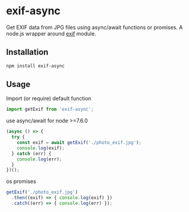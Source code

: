 # exif-async

Get EXIF data from JPG files using async/await functions or promises.
A node.js wrapper around [exif](https://www.npmjs.com/package/exif) module.

## Installation

```bash
npm install exif-async
```

## Usage

Import (or require) default function
```javascript
import getExif from 'exif-async';
```

use async/await for node >=7.6.0
```javascript
(async () => {
  try {
    const exif = await getExif('./photo_exif.jpg');
    console.log(exif);
  } catch (err) {
    console.log(err);
  }
})();
```

os promises
```javascript
getExif('./photo_exif.jpg')
  .then((exif) => { console.log(exif) })
  .catch((err) => { console.log(err) });
```

